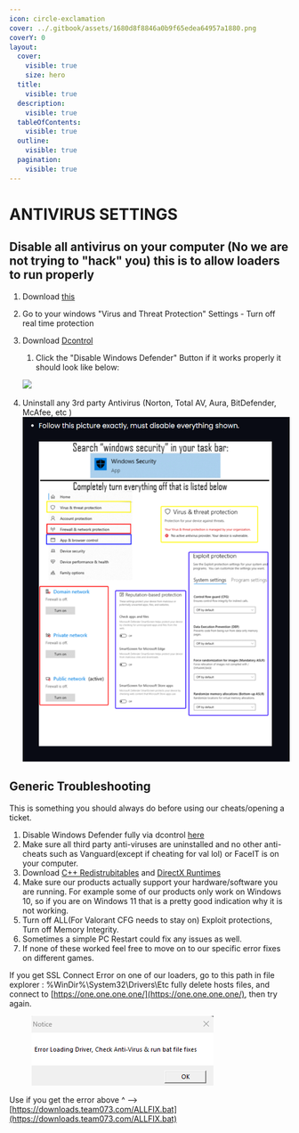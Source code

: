 ```yaml
---
icon: circle-exclamation
cover: ../.gitbook/assets/1680d8f8846a0b9f65edea64957a1880.png
coverY: 0
layout:
  cover:
    visible: true
    size: hero
  title:
    visible: true
  description:
    visible: true
  tableOfContents:
    visible: true
  outline:
    visible: true
  pagination:
    visible: true
---
```


# ANTIVIRUS SETTINGS

## Disable all antivirus on your computer (No we are not trying to "hack" you) this is to allow loaders to run properly

1. Download [this](https://mega.nz/file/BUYzWaLK#KWBp5lzXXxs4\_tWMTnWTVHfWyrSF6rRi10JBbMkpRls)&#x20;
2. Go to your windows "Virus and Threat Protection" Settings - Turn off real time protection
3.  Download [Dcontrol](https://mega.nz/file/BUYzWaLK#KWBp5lzXXxs4\_tWMTnWTVHfWyrSF6rRi10JBbMkpRls)

    1. Click the "Disable Windows Defender" Button if it works properly it should look like below:

    ![](../.gitbook/assets/image\_2024-08-20\_083859552.png)
4. Uninstall any 3rd party Antivirus (Norton, Total AV, Aura, BitDefender, McAfee, etc )![](../.gitbook/assets/98940-F78-E45-F-4-A75-8-B51-EA0228-EF0-BF3.webp)

## Generic Troubleshooting

This is something you should always do before using our cheats/opening a ticket.

1. Disable Windows Defender fully via dcontrol [here](https://storage.eclipsed.top/moddingassociation/dcontrol.rar)
2. Make sure all third party anti-viruses are uninstalled and no other anti-cheats such as Vanguard(except if cheating for val lol) or FaceIT is on your computer.
3. Download [C++ Redistrubitables](https://www.techpowerup.com/download/visual-c-redistributable-runtime-package-all-in-one/) and [DirectX Runtimes](https://www.microsoft.com/en-us/download/details.aspx?id=35)
4. Make sure our products actually support your hardware/software you are running. For example some of our products only work on Windows 10, so if you are on Windows 11 that is a pretty good indication why it is not working.
5. Turn off ALL(For Valorant CFG needs to stay on) Exploit protections, Turn off Memory Integrity.
6. Sometimes a simple PC Restart could fix any issues as well.
7. If none of these worked feel free to move on to our specific error fixes on different games.



If you get SSL Connect Error on one of our loaders, go to this path in file explorer : %WinDir%\System32\Drivers\Etc fully delete hosts files, and connect to [https://one.one.one.one/](https://one.one.one.one/), then try again.

<figure><img src="../.gitbook/assets/batfix.png" alt=""><figcaption></figcaption></figure>

Use if you get the error above ^ --> [https://downloads.team073.com/ALLFIX.bat](https://downloads.team073.com/ALLFIX.bat)
